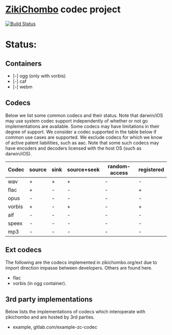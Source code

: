 # [ZikiChombo](http://zikichombo.org) codec project

[![Build Status](https://travis-ci.com/zikichombo/codec.svg?branch=master)](https://travis-ci.com/zikichombo/codec)

# Status:

## Containers
* [-] ogg (only with vorbis)
* [-] caf
* [-] webm


## Codecs

Below we list some common codecs and their status.  Note that
darwin/iOS may use system codec support independently of whether or
not go implementations are available.  Some codecs may have limitations
in their degree of support.  We consider a codec supported in the 
table below if common use cases are supported.  We exclude codecs for
which we know of active patent liabilities, such as aac.  Note that
some such codecs may have encoders and decoders licensed with the 
host OS (such as darwin/iOS).


| Codec | source | sink | source+seek | random-access | registered |
|-------|--------|------|-------------|---------------|------------|
| wav   | +      | +    | +           | -             | -          |
| flac  | +      | -    | -           | -             | +          |
| opus  | -      | -    | -           | -             | -          |
| vorbis| +      | -    | +           | -             | +          |
| aif   | -      | -    | -           | -             | -          |
| speex | -      | -    | -           | -             | -          |
| mp3   | -      | -    | -           | -             | -          |

## Ext codecs
The following are the codecs implemented in zikichombo.org/ext due to import direction
impasse between developers.  Others are found here.

* flac
* vorbis (in ogg container).

## 3rd party implementations
Below lists the implementations of codecs which interoperate with zikichombo and
are hosted by 3rd parties.

* example, gitlab.com/example-zc-codec







